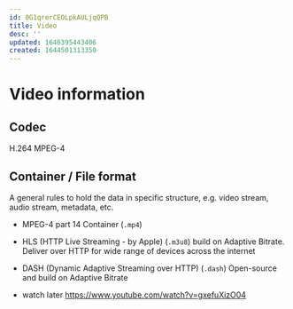 ```yaml
---
id: 0G1qrerCEOLpkAULjqQPB
title: Video
desc: ''
updated: 1646395443406
created: 1644501313350
---
```

# Video information
## Codec
H.264 MPEG-4
## Container / File format
A general rules to hold the data in specific structure, e.g. video stream, audio stream, metadata, etc.

* MPEG-4 part 14 Container (`.mp4`)
* HLS (HTTP Live Streaming - by Apple) (`.m3u8`)
  build on Adaptive Bitrate. Deliver over HTTP for wide range of devices across the internet
* DASH (Dynamic Adaptive Streaming over HTTP) (`.dash`)
  Open-source and build on Adaptive Bitrate

* watch later
https://www.youtube.com/watch?v=gxefuXizO04

